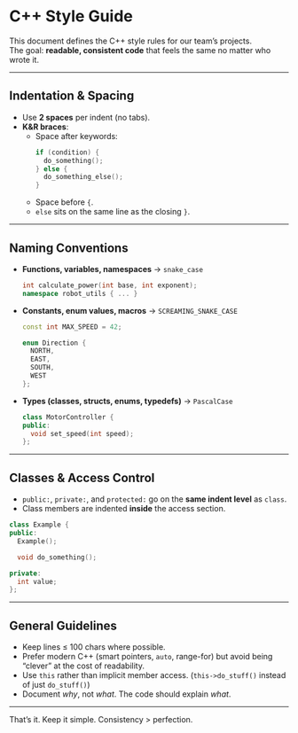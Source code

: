 
# C++ Style Guide

This document defines the C++ style rules for our team’s projects.  
The goal: **readable, consistent code** that feels the same no matter who wrote it.

---

## Indentation & Spacing
- Use **2 spaces** per indent (no tabs).  
- **K&R braces**:  
  - Space after keywords:  
    ```cpp
    if (condition) {
      do_something();
    } else {
      do_something_else();
    }
    ```
  - Space before `{`.  
  - `else` sits on the same line as the closing `}`.  

---

## Naming Conventions
- **Functions, variables, namespaces** → `snake_case`  
  ```cpp
  int calculate_power(int base, int exponent);
  namespace robot_utils { ... }
  ```

* **Constants, enum values, macros** → `SCREAMING_SNAKE_CASE`

  ```cpp
  const int MAX_SPEED = 42;

  enum Direction {
    NORTH,
    EAST,
    SOUTH,
    WEST
  };
  ```
* **Types (classes, structs, enums, typedefs)** → `PascalCase`

  ```cpp
  class MotorController {
  public:
    void set_speed(int speed);
  };
  ```

---

## Classes & Access Control

* `public:`, `private:`, and `protected:` go on the **same indent level** as `class`.
* Class members are indented **inside** the access section.

```cpp
class Example {
public:
  Example();

  void do_something();

private:
  int value;
};
```

---

## General Guidelines

* Keep lines ≤ 100 chars where possible.
* Prefer modern C++ (smart pointers, `auto`, range-for) but avoid being “clever” at the cost of readability.
* Use `this` rather than implicit member access. (`this->do_stuff()` instead of just `do_stuff()`)
* Document *why*, not *what*. The code should explain *what*.

---

That’s it. Keep it simple. Consistency > perfection.
